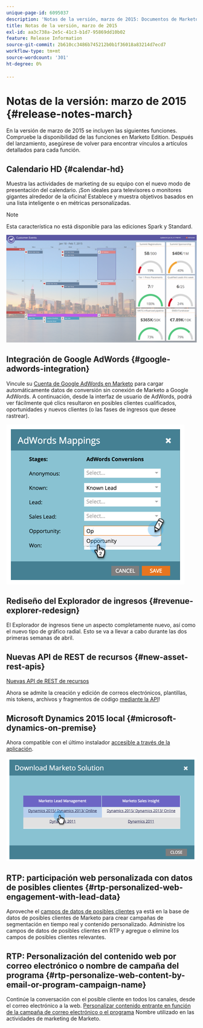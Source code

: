 ```yaml
---
unique-page-id: 6095037
description: 'Notas de la versión, marzo de 2015: Documentos de Marketo: documentación del producto'
title: Notas de la versión, marzo de 2015
exl-id: aa3c738a-2e5c-41c3-b1d7-95869dd10b02
feature: Release Information
source-git-commit: 2b610cc3486b745212b0b1f36018a83214d7ecd7
workflow-type: tm+mt
source-wordcount: '301'
ht-degree: 0%

---
```


# Notas de la versión: marzo de 2015 {#release-notes-march}

En la versión de marzo de 2015 se incluyen las siguientes funciones. Compruebe la disponibilidad de las funciones en Marketo Edition. Después del lanzamiento, asegúrese de volver para encontrar vínculos a artículos detallados para cada función.

## Calendario HD {#calendar-hd}

Muestra las actividades de marketing de su equipo con el nuevo modo de presentación del calendario. ¡Son ideales para televisores o monitores gigantes alrededor de la oficina! Establece y muestra objetivos basados en una lista inteligente o en métricas personalizadas.

>[!NOTE]
>
>Esta característica no está disponible para las ediciones Spark y Standard.

![](assets/image2015-3-23-11-3a39-3a15.png)

## Integración de Google AdWords {#google-adwords-integration}

Vincule su [Cuenta de Google AdWords en Marketo](/help/marketo/product-docs/administration/additional-integrations/add-google-adwords-as-a-launchpoint-service.md) para cargar automáticamente datos de conversión sin conexión de Marketo a Google AdWords. A continuación, desde la interfaz de usuario de AdWords, podrá ver fácilmente qué clics resultaron en posibles clientes cualificados, oportunidades y nuevos clientes (o las fases de ingresos que desee rastrear).

![](assets/image2015-3-23-11-3a50-3a55.png)

## Rediseño del Explorador de ingresos {#revenue-explorer-redesign}

El Explorador de ingresos tiene un aspecto completamente nuevo, así como el nuevo tipo de gráfico radial. Esto se va a llevar a cabo durante las dos primeras semanas de abril.

## Nuevas API de REST de recursos {#new-asset-rest-apis}

[Nuevas API de REST de recursos](https://experienceleague.adobe.com/en/docs/marketo-developer/marketo/rest/assets/assets)

Ahora se admite la creación y edición de correos electrónicos, plantillas, mis tokens, archivos y fragmentos de código [mediante la API](https://developer.adobe.com/marketo-apis/api/asset/)!

## Microsoft Dynamics 2015 local {#microsoft-dynamics-on-premise}

Ahora compatible con el último instalador [accesible a través de la aplicación](/help/marketo/product-docs/crm-sync/microsoft-dynamics-sync/sync-setup/update-the-marketo-solution-for-microsoft-dynamics.md).

![](assets/image2015-3-23-11-3a47-3a16.png)

## RTP: participación web personalizada con datos de posibles clientes {#rtp-personalized-web-engagement-with-lead-data}

Aproveche el [campos de datos de posibles clientes](/help/marketo/product-docs/web-personalization/using-web-segments/manage-person-data.md) ya está en la base de datos de posibles clientes de Marketo para crear campañas de segmentación en tiempo real y contenido personalizado. Administre los campos de datos de posibles clientes en RTP y agregue o elimine los campos de posibles clientes relevantes.

## RTP: Personalización del contenido web por correo electrónico o nombre de campaña del programa {#rtp-personalize-web-content-by-email-or-program-campaign-name}

Continúe la conversación con el posible cliente en todos los canales, desde el correo electrónico a la web. [Personalizar contenido entrante en función de la campaña de correo electrónico o el programa](/help/marketo/product-docs/web-personalization/using-web-segments/web-segments.md) Nombre utilizado en las actividades de marketing de Marketo.
